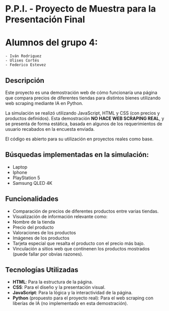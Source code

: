 # P.P.I. - Proyecto de Muestra para la Presentación Final

# Alumnos del grupo 4:

    - Iván Rodriguez
    - Ulises Cortés
    - Federico Estevez
    

## Descripción

Este proyecto es una demostración web de cómo funcionaría una página que compara precios de diferentes tiendas para distintos bienes utilizando web scraping mediante IA en Python. 

La simulación se realizó utilizando JavaScript, HTML y CSS (con precios y productos definidos). Esta demostración **NO HACE WEB SCRAPING REAL**, y se presenta de forma estática, basada en algunos de los requerimientos de usuario recabados en la encuesta enviada.

El código es abierto para su utilización en proyectos reales como base.

## Búsquedas implementadas en la simulación:

- Laptop
- Iphone
- PlayStation 5
- Samsung QLED 4K

## Funcionalidades

  - Comparación de precios de diferentes productos entre varias tiendas.
  - Visualización de información relevante como:
  - Nombre de la tienda
  - Precio del producto
  - Valoraciones de los productos
  - Imágenes de los productos
  - Tarjeta especial que resalta el producto con el precio más bajo.
  - Vinculación a sitios web que continenen los productos mostrados (puede fallar por obvias razones).

## Tecnologías Utilizadas

- **HTML**: Para la estructura de la página.
- **CSS**: Para el diseño y la presentación visual.
- **JavaScript**: Para la lógica y la interactividad de la página.
- **Python** (propuesto para el proyecto real): Para el web scraping con liberías de IA (no implementado en esta demostración).

